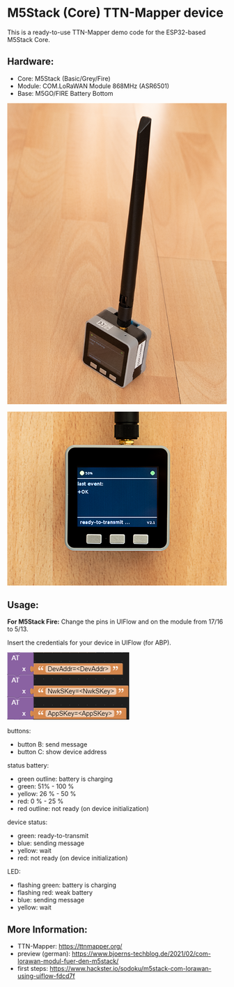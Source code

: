 # M5Stack (Core) TTN-Mapper device

This is a ready-to-use TTN-Mapper demo code for the ESP32-based M5Stack Core.

Hardware:
---------
- Core: M5Stack (Basic/Grey/Fire)
- Module: COM.LoRaWAN Module 868MHz (ASR6501)
- Base: M5GO/FIRE Battery Bottom

![device](.images/image1.png)

![device display](.images/image2.png)

Usage:
------

__For M5Stack Fire:__ Change the pins in UIFlow and on the module from 17/16 to 5/13.

Insert the credentials for your device in UIFlow (for ABP).

![uiflow](.images/screenshot1.png)

buttons:
- button B: send message
- button C: show device address

status battery:
- green outline: battery is charging
- green: 51% - 100 %
- yellow: 26 % - 50 %
- red: 0 % - 25 %
- red outline: not ready (on device initialization)

device status:
- green: ready-to-transmit
- blue: sending message
- yellow: wait
- red: not ready (on device initialization)

LED:
- flashing green: battery is charging
- flashing red: weak battery
- blue: sending message
- yellow: wait

More Information:
-----------------
- TTN-Mapper: https://ttnmapper.org/
- preview (german): https://www.bjoerns-techblog.de/2021/02/com-lorawan-modul-fuer-den-m5stack/
- first steps: https://www.hackster.io/sodoku/m5stack-com-lorawan-using-uiflow-fdcd7f
